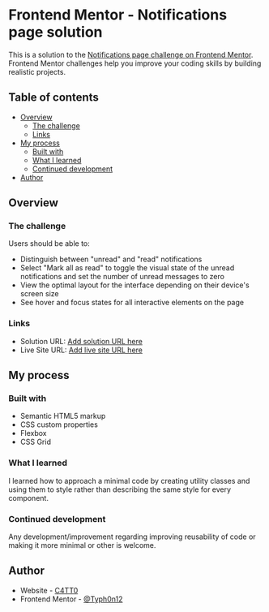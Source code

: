 # Frontend Mentor - Notifications page solution

This is a solution to the [Notifications page challenge on Frontend Mentor](https://www.frontendmentor.io/challenges/notifications-page-DqK5QAmKbC). Frontend Mentor challenges help you improve your coding skills by building realistic projects. 

## Table of contents

- [Overview](#overview)
  - [The challenge](#the-challenge)
  - [Links](#links)
- [My process](#my-process)
  - [Built with](#built-with)
  - [What I learned](#what-i-learned)
  - [Continued development](#continued-development)
- [Author](#author)

## Overview

### The challenge

Users should be able to:

- Distinguish between "unread" and "read" notifications
- Select "Mark all as read" to toggle the visual state of the unread notifications and set the number of unread messages to zero
- View the optimal layout for the interface depending on their device's screen size
- See hover and focus states for all interactive elements on the page

### Links

- Solution URL: [Add solution URL here](https://www.frontendmentor.io/solutions/notifications-page-lDyJ11E2dS)
- Live Site URL: [Add live site URL here](https://c4tt0.github.io/Notifications-Page/)

## My process

### Built with

- Semantic HTML5 markup
- CSS custom properties
- Flexbox
- CSS Grid

### What I learned

I learned how to approach a minimal code by creating utility classes and using them to style rather than describing the same style for every component.

### Continued development

Any development/improvement regarding improving reusability of code or making it more minimal or other is welcome.

## Author

- Website - [C4TT0](https://c4tt0.github.io/Portfolio/)
- Frontend Mentor - [@Typh0n12](https://www.frontendmentor.io/profile/Typh0n12)
